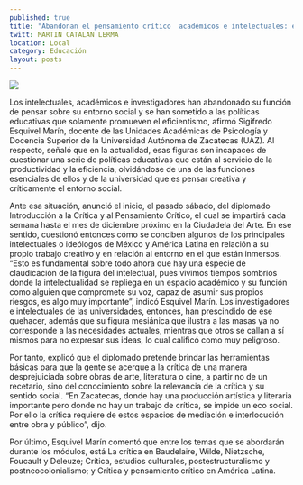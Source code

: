 ```yaml
---
published: true
title: "Abandonan el pensamiento crítico  académicos e intelectuales: experto"
twitt: MARTIN CATALAN LERMA
location: Local
category: Educación
layout: posts
---
```


![](http://i.imgur.com/sgLedv3m.jpg)

Los intelectuales, académicos e investigadores han abandonado su función de pensar sobre su entorno social y se han sometido a las políticas educativas que solamente promueven el eficientismo, afirmó Sigifredo Esquivel Marín, docente de las Unidades Académicas de Psicología y Docencia Superior de la Universidad Autónoma de Zacatecas (UAZ).
Al respecto, señaló que en la actualidad, esas figuras son incapaces de cuestionar una serie de políticas educativas que están al servicio de la productividad y la eficiencia, olvidándose de una de las funciones esenciales de ellos y de la universidad que es pensar creativa y críticamente el entorno social.

Ante esa situación, anunció el inicio, el pasado sábado, del diplomado Introducción a la Crítica y al Pensamiento Crítico, el cual se impartirá cada semana hasta el mes de diciembre próximo en la Ciudadela del Arte.
En ese sentido, cuestionó entonces cómo se conciben algunos de los principales intelectuales o ideólogos de México y América Latina en relación a su propio trabajo creativo y en relación al entorno en el que están inmersos.
“Esto es fundamental sobre todo ahora que hay una especie de claudicación de la figura del intelectual, pues vivimos tiempos sombríos donde la intelectualidad se repliega en un espacio académico y su función como alguien que compromete su voz, capaz de asumir sus propios riesgos, es algo muy importante”, indicó Esquivel Marín.
Los investigadores e intelectuales de las universidades, entonces, han prescindido de ese quehacer, además que su figura mesiánica que ilustra a las masas ya no corresponde a las necesidades actuales, mientras que otros se callan a sí mismos para no expresar sus ideas, lo cual calificó como muy peligroso.

Por tanto, explicó que el diplomado pretende brindar las herramientas básicas para que la gente se acerque a la crítica de una manera desprejuiciada sobre obras de arte, literatura o cine, a partir no de un recetario, sino del conocimiento sobre la relevancia de la crítica y su sentido social.
“En Zacatecas, donde hay una producción artística y literaria importante pero donde no hay un trabajo de crítica, se impide un eco social. Por ello la crítica requiere de estos espacios de mediación e interlocución entre obra y público”, dijo.

Por último, Esquivel Marín comentó que entre los temas que se abordarán durante los módulos, está La crítica en Baudelaire, Wilde, Nietzsche, Foucault y Deleuze; Crítica, estudios culturales, postestructuralismo y postneocolonialismo; y Crítica y pensamiento crítico en América Latina.
